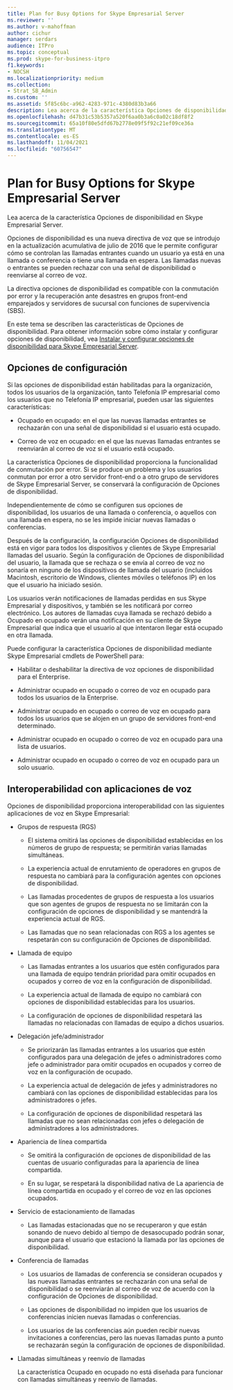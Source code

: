 ```yaml
---
title: Plan for Busy Options for Skype Empresarial Server
ms.reviewer: ''
ms.author: v-mahoffman
author: cichur
manager: serdars
audience: ITPro
ms.topic: conceptual
ms.prod: skype-for-business-itpro
f1.keywords:
- NOCSH
ms.localizationpriority: medium
ms.collection:
- Strat_SB_Admin
ms.custom: ''
ms.assetid: 5f85c6bc-a962-4283-971c-4380d83b3a66
description: Lea acerca de la característica Opciones de disponibilidad en Skype Empresarial Server.
ms.openlocfilehash: d47b31c53b5357a520f6aa0b3a6c0a02c18df8f2
ms.sourcegitcommit: 65a10f80e5dfd67b2778e09f5f92c21ef09ce36a
ms.translationtype: MT
ms.contentlocale: es-ES
ms.lasthandoff: 11/04/2021
ms.locfileid: "60756547"
---
```

# <a name="plan-for-busy-options-for-skype-for-business-server"></a>Plan for Busy Options for Skype Empresarial Server
 
Lea acerca de la característica Opciones de disponibilidad en Skype Empresarial Server.
  
Opciones de disponibilidad es una nueva directiva de voz que se introdujo en la actualización acumulativa de julio de 2016 que le permite configurar cómo se controlan las llamadas entrantes cuando un usuario ya está en una llamada o conferencia o tiene una llamada en espera. Las llamadas nuevas o entrantes se pueden rechazar con una señal de disponibilidad o reenviarse al correo de voz. 
  
La directiva opciones de disponibilidad es compatible con la conmutación por error y la recuperación ante desastres en grupos front-end emparejados y servidores de sucursal con funciones de supervivencia (SBS).
  
En este tema se describen las características de Opciones de disponibilidad. Para obtener información sobre cómo instalar y configurar opciones de disponibilidad, vea [Instalar y configurar opciones de disponibilidad para Skype Empresarial Server](../../deploy/deploy-enterprise-voice/install-and-configure-busy-options.md).
  
## <a name="configuration-options"></a>Opciones de configuración

Si las opciones de disponibilidad están habilitadas para la organización, todos los usuarios de la organización, tanto Telefonía IP empresarial como los usuarios que no Telefonía IP empresarial, pueden usar las siguientes características:
  
- Ocupado en ocupado: en el que las nuevas llamadas entrantes se rechazarán con una señal de disponibilidad si el usuario está ocupado.
    
- Correo de voz en ocupado: en el que las nuevas llamadas entrantes se reenviarán al correo de voz si el usuario está ocupado.
    
La característica Opciones de disponibilidad proporciona la funcionalidad de conmutación por error. Si se produce un problema y los usuarios conmutan por error a otro servidor front-end o a otro grupo de servidores de Skype Empresarial Server, se conservará la configuración de Opciones de disponibilidad.
  
Independientemente de cómo se configuren sus opciones de disponibilidad, los usuarios de una llamada o conferencia, o aquellos con una llamada en espera, no se les impide iniciar nuevas llamadas o conferencias. 
  
Después de la configuración, la configuración Opciones de disponibilidad está en vigor para todos los dispositivos y clientes de Skype Empresarial llamadas del usuario. Según la configuración de Opciones de disponibilidad del usuario, la llamada que se rechaza o se envía al correo de voz no sonaría en ninguno de los dispositivos de llamada del usuario (incluidos Macintosh, escritorio de Windows, clientes móviles o teléfonos IP) en los que el usuario ha iniciado sesión. 
  
Los usuarios verán notificaciones de llamadas perdidas en sus Skype Empresarial y dispositivos, y también se les notificará por correo electrónico. Los autores de llamadas cuya llamada se rechazó debido a Ocupado en ocupado verán una notificación en su cliente de Skype Empresarial que indica que el usuario al que intentaron llegar está ocupado en otra llamada.
  
Puede configurar la característica Opciones de disponibilidad mediante Skype Empresarial cmdlets de PowerShell para:
  
- Habilitar o deshabilitar la directiva de voz opciones de disponibilidad para el Enterprise.
    
- Administrar ocupado en ocupado o correo de voz en ocupado para todos los usuarios de la Enterprise.
    
- Administrar ocupado en ocupado o correo de voz en ocupado para todos los usuarios que se alojen en un grupo de servidores front-end determinado.
    
- Administrar ocupado en ocupado o correo de voz en ocupado para una lista de usuarios.
    
- Administrar ocupado en ocupado o correo de voz en ocupado para un solo usuario.
    
## <a name="interoperability-with-voice-applications"></a>Interoperabilidad con aplicaciones de voz

Opciones de disponibilidad proporciona interoperabilidad con las siguientes aplicaciones de voz en Skype Empresarial:
  
- Grupos de respuesta (RGS)
    
  - El sistema omitirá las opciones de disponibilidad establecidas en los números de grupo de respuesta; se permitirán varias llamadas simultáneas. 
    
  - La experiencia actual de enrutamiento de operadores en grupos de respuesta no cambiará para la configuración agentes con opciones de disponibilidad.
    
  - Las llamadas procedentes de grupos de respuesta a los usuarios que son agentes de grupos de respuesta no se limitarán con la configuración de opciones de disponibilidad y se mantendrá la experiencia actual de RGS.
    
  - Las llamadas que no sean relacionadas con RGS a los agentes se respetarán con su configuración de Opciones de disponibilidad.
    
- Llamada de equipo
    
  - Las llamadas entrantes a los usuarios que estén configurados para una llamada de equipo tendrán prioridad para omitir ocupados en ocupados y correo de voz en la configuración de disponibilidad.
    
  - La experiencia actual de llamada de equipo no cambiará con opciones de disponibilidad establecidas para los usuarios.
    
  - La configuración de opciones de disponibilidad respetará las llamadas no relacionadas con llamadas de equipo a dichos usuarios.
    
- Delegación jefe/administrador 
    
  - Se priorizarán las llamadas entrantes a los usuarios que estén configurados para una delegación de jefes o administradores como jefe o administrador para omitir ocupados en ocupados y correo de voz en la configuración de ocupado.
    
  - La experiencia actual de delegación de jefes y administradores no cambiará con las opciones de disponibilidad establecidas para los administradores o jefes.
    
  - La configuración de opciones de disponibilidad respetará las llamadas que no sean relacionadas con jefes o delegación de administradores a los administradores.
    
- Apariencia de línea compartida 
    
  - Se omitirá la configuración de opciones de disponibilidad de las cuentas de usuario configuradas para la apariencia de línea compartida. 
    
  - En su lugar, se respetará la disponibilidad nativa de La apariencia de línea compartida en ocupado y el correo de voz en las opciones ocupados.
    
- Servicio de estacionamiento de llamadas 
    
  - Las llamadas estacionadas que no se recuperaron y que están sonando de nuevo debido al tiempo de desasocupado podrán sonar, aunque para el usuario que estacionó la llamada por las opciones de disponibilidad. 
    
- Conferencia de llamadas
    
  - Los usuarios de llamadas de conferencia se consideran ocupados y las nuevas llamadas entrantes se rechazarán con una señal de disponibilidad o se reenviarán al correo de voz de acuerdo con la configuración de Opciones de disponibilidad.
    
  - Las opciones de disponibilidad no impiden que los usuarios de conferencias inicien nuevas llamadas o conferencias.
    
  - Los usuarios de las conferencias aún pueden recibir nuevas invitaciones a conferencias, pero las nuevas llamadas punto a punto se rechazarán según la configuración de opciones de disponibilidad.
    
- Llamadas simultáneas y reenvío de llamadas
    
    La característica Ocupado en ocupado no está diseñada para funcionar con llamadas simultáneas y reenvío de llamadas.
    

